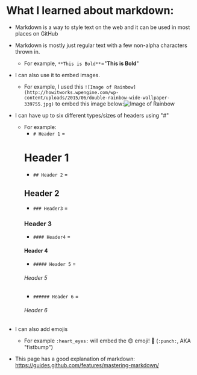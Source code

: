 # What I learned about markdown:

* Markdown is a way to style text on the web and it can be used in most places on GitHub


* Markdown is mostly just regular text with a few non-alpha characters thrown in.
  * For example, ```**This is Bold**```="**This is Bold**"
  
  
* I can also use it to embed images.
  * For example, I used this ```![Image of Rainbow](http://howitworks.wpengine.com/wp-content/uploads/2015/06/double-rainbow-wide-wallpaper-339755.jpg)``` to embed this image below:![Image of Rainbow](http://howitworks.wpengine.com/wp-content/uploads/2015/06/double-rainbow-wide-wallpaper-339755.jpg)
  
  
* I can have up to six different types/sizes of headers using "#"
  * For example:
    * ```# Header 1``` =
    # Header 1        
    * ```## Header 2``` = 
    ## Header 2
    * ```### Header3``` = 
    ### Header 3
    * ```#### Header4``` = 
    #### Header 4
    * ```##### Header 5``` = 
    ###### Header 5
    * ```###### Header 6``` = 
    ###### Header 6
    
    
* I can also add emojis
  * For example ```:heart_eyes:``` will embed the :heart_eyes: emoji! :punch: (```:punch:```, AKA "fistbump")
  
  
* This page has a good explanation of markdown: https://guides.github.com/features/mastering-markdown/
